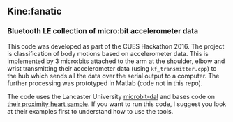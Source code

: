 ## Kine:fanatic
### Bluetooth LE collection of micro:bit accelerometer data

This code was developed as part of the CUES Hackathon 2016. The project is classification of body motions based on accelerometer data. This is implemented by 3 micro:bits attached to the arm at the shoulder, elbow and wrist transmitting their accelerometer data (using `kf_transmitter.cpp`) to the hub which sends all the data over the serial output to a computer. The further processing was prototyped in Matlab (code not in this repo).

The code uses the Lancaster University [microbit-dal](https://github.com/lancaster-university/microbit-dal) and bases code on [their proximity heart sample](https://github.com/lancaster-university/microbit-samples/tree/master/source/examples/proximity-heart). If you want to run this code, I suggest you look at their examples first to understand how to use the tools.